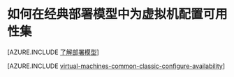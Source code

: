 <properties
	pageTitle="为经典 VM 配置可用性集 | Azure"
	description="在经典部署模型中，使用 Azure 经典门户和 Azure PowerShell，为新的或现有的虚拟机配置可用性集。"
	services="virtual-machines-windows"
	documentationCenter=""
	authors="cynthn"
	manager="timlt"
	editor=""
	tags="azure-service-management"/>

<tags
	ms.service="virtual-machines-windows"
	ms.date="01/07/2016"
	wacn.date="02/26/2016"/>

# 如何在经典部署模型中为虚拟机配置可用性集

[AZURE.INCLUDE [了解部署模型](../includes/learn-about-deployment-models-include.md)]

[AZURE.INCLUDE [virtual-machines-common-classic-configure-availability](../includes/virtual-machines-common-classic-configure-availability.md)]

<!---HONumber=Mooncake_0215_2016-->